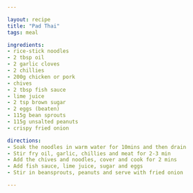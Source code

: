 ```yaml
---

layout: recipe
title: "Pad Thai"
tags: meal

ingredients:
- rice-stick noodles
- 2 tbsp oil
- 2 garlic cloves
- 2 chillies
- 200g chicken or pork
- chives
- 2 tbsp fish sauce
- lime juice
- 2 tsp brown sugar
- 2 eggs (beaten)
- 115g bean sprouts
- 115g unsalted peanuts
- crispy fried onion

directions:
- Soak the noodles in warm water for 10mins and then drain
- Stir fry oil, garlic, chillies and meat for 2-3 min
- Add the chives and noodles, cover and cook for 2 mins
- Add fish sauce, lime juice, sugar and eggs
- Stir in beansprouts, peanuts and serve with fried onion

---
```




